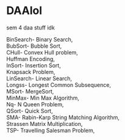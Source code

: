 # DAAlol
sem 4 daa stuff idk

BinSearch- Binary Search,  
BubSort- Bubble Sort,  
CHull- Convex Hull problem,  
Huffman Encoding,  
InSort- Insertion Sort,  
Knapsack Problem,  
LinSearch- Linear Search,  
Longss- Longest Common Subsequence,  
MSort- MergeSort,  
MinMax- Min Max Algorithm,  
Nq- N Queen Problem,  
QSort- Quick Sort,  
SMA- Rabin-Karp String Matching Algorithm,  
Strassen Matrix Multiplication,  
TSP- Travelling Salesman Problem,  
